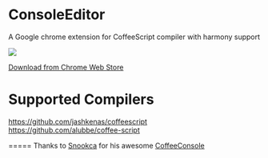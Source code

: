 ConsoleEditor
=============

A Google chrome extension for CoffeeScript compiler with harmony support

![](http://puu.sh/9DqDi/b382d21ed4.png)

[Download from Chrome Web Store](https://chrome.google.com/webstore/detail/consoleeditor/ngbechbkmdcmdkjcnbmomjdcamkplnjn)

Supported Compilers
=================
https://github.com/jashkenas/coffeescript
https://github.com/alubbe/coffee-script

=====
Thanks to [Snookca](https://github.com/snookca) for his awesome [CoffeeConsole](https://github.com/snookca/CoffeeConsole)

